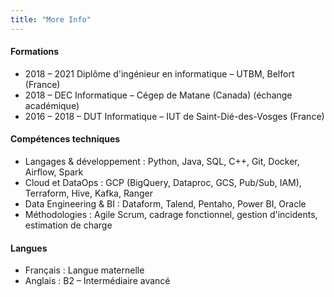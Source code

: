 ```yaml
---
title: "More Info"
---
```


#### Formations

*   2018 – 2021 Diplôme d'ingénieur en informatique – UTBM, Belfort (France)
*   2018 – DEC Informatique – Cégep de Matane (Canada) (échange académique)
*   2016 – 2018 – DUT Informatique – IUT de Saint-Dié-des-Vosges (France)


#### Compétences techniques

*   Langages & développement : Python, Java, SQL, C++, Git, Docker, Airflow, Spark
*   Cloud et DataOps : GCP (BigQuery, Dataproc, GCS, Pub/Sub, IAM), Terraform, Hive, Kafka, Ranger
*   Data Engineering & BI : Dataform, Talend, Pentaho, Power BI, Oracle
*   Méthodologies : Agile Scrum, cadrage fonctionnel, gestion d'incidents, estimation de charge


#### Langues

*   Français : Langue maternelle
*   Anglais : B2 – Intermédiaire avancé
